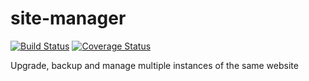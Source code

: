 site-manager
============

[![Build Status](https://travis-ci.org/Yogu/site-manager.svg?branch=master)](https://travis-ci.org/Yogu/site-manager) [![Coverage Status](https://coveralls.io/repos/Yogu/site-manager/badge.png?branch=master)](https://coveralls.io/r/Yogu/site-manager?branch=master)

Upgrade, backup and manage multiple instances of the same website
